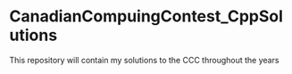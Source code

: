 # CanadianCompuingContest_CppSolutions
This repository will contain my solutions to the CCC throughout the years
